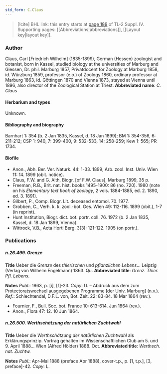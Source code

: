 ```yaml
---
std_form: C.Claus
---
```


> [!cite] BHL link: this entry starts at [page 189](https://www.biodiversitylibrary.org/page/33265866) of TL-2 Suppl. IV.
> Supporting pages: [[Abbreviations|abbreviations]], [[Layout key|layout key]].

### Author

Claus, Carl \[Friedrich Wilhelm\] (1835-1899), German (Hessen) zoologist and botanist, born in Kassel, studied biology at the universities of Marburg and Giessen, Dr. phil. Marburg 1857, Privatdocent for Zoology at Marburg 1858, id. Würzburg 1859, professor (e.o.) of Zoology 1860, ordinary professor at Marburg 1863, id. Göttingen 1870 and Vienna 1873, stayed at Vienna until 1896, also director of the Zoological Station at Triest. 
**Abbreviated name**: *C. Claus*

#### Herbarium and types

Unknown.

#### Bibliography and biography

Barnhart 1: 354 (b. 2 Jan 1835, Kassel, d. 18 Jan 1899); BM 1: 354-356, 6: 211-212; CSP 1: 940, 7: 399-400, 9: 532-533, 14: 258-259; Kew 1: 565; PR 1734.

#### Biofile

- Anon., Abh. Ber. Ver. Naturk. 44: 1-33. 1899; Arb. zool. Inst. Univ. Wien 11: 14. 1899 (obit. notice).
- Claus, F.W. and G. Alth, Biogr. \[of F.W. Claus\], Marburg 1899, 35 p.
- Freeman, R.B., Brit. nat. hist. books 1495-1900: 86 (no. 720). 1980 (note on his *Elementary text book of zoology*, 2 vols. 1884-1885, ed. 2. 1890, ed. 3. 1891).
- Gilbert, P., Comp. Biogr. Lit. deceased entomol. 70. 1977.
- Grobben, C., Verh. k. k. zool.-bot. Ges. Wien 49: 112-116. 1899 (obit.), 1-7 (in reprint).
- Hunt Institution, Biogr. dict. bot. portr. coll. 76. 1972 (b. 2 Jan 1835, Kassel, d. 18 Jan 1899, Vienna).
- Wittrock, V.B., Acta Horti Berg. 3(3): 121-122. 1905 (on portr.).

### Publications

##### n.26.499. Grenze

**Title**
Ueber die *Grenze* des *thierischen* und *pflanzlichen Lebens*... Leipzig (Verlag von Wilhelm Engelmann) 1863. Qu.
**Abbreviated title**: *Grenz. Thier. Pfl. Lebens*.

**Notes**
*Publ*.: 1863, p. \[i\], \[1\]-23. *Copy*: U. – Abdruck aus dem zum Protectoratswechsel ausgegebenen Programme \[der Univ. Marburg\] (n.v.).
*Ref*.: Schlechtendal, D.F.L. von, Bot. Zeit. 22: 83-84. 18 Mar 1864 (rev.).
- Fournier, F., Bull. Soc. bot. France 10: 613-614. Jun 1864 (rev.).
- Anon., Flora 47: 12. 10 Jun 1864.

##### n.26.500. Werthschätzung der natürlichen Zuchtwahl

**Title**
Ueber die *Werthschätzung der natürlichen Zuchtwahl* als Erklärungsprinzip. Vortrag gehalten im Wissenschaftlichen Club am 5. und 9. April 1888... Wien (Alfred Hölder) 1888. Oct.
**Abbreviated title**: *Werthsch. nat. Zuchtw.*

**Notes**
*Publ*.: Apr-Mai 1888 (preface Apr 1888), cover-t.p., p. \[1, t.p.\], \[3, preface\]-42. *Copy*: L.

